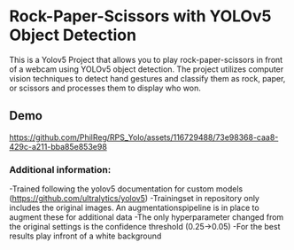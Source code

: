 # Rock-Paper-Scissors with YOLOv5 Object Detection

This is a Yolov5 Project that allows you to play rock-paper-scissors in front of a webcam using YOLOv5 object detection. The project utilizes computer vision techniques to detect hand gestures and classify them as rock, paper, or scissors and processes them to display who won.

## Demo



https://github.com/PhilReg/RPS_Yolo/assets/116729488/73e98368-caa8-429c-a211-bba85e853e98



### Additional information:
-Trained following the yolov5 documentation for custom models (https://github.com/ultralytics/yolov5)
-Trainingset in repository only includes the original images. An augmentationspipeline is in place to augment these for additional data
-The only hyperparameter changed from the original settings is the confidence threshold (0.25->0.05)
-For the best results play infront of a white background
